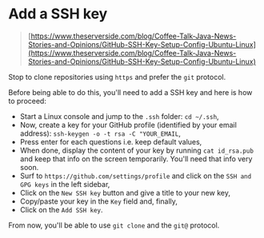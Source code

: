# Add a SSH key

> [https://www.theserverside.com/blog/Coffee-Talk-Java-News-Stories-and-Opinions/GitHub-SSH-Key-Setup-Config-Ubuntu-Linux](https://www.theserverside.com/blog/Coffee-Talk-Java-News-Stories-and-Opinions/GitHub-SSH-Key-Setup-Config-Ubuntu-Linux)

Stop to clone repositories using `https` and prefer the `git` protocol. 

Before being able to do this, you'll need to add a SSH key and here is how to proceed:

* Start a Linux console and jump to the `.ssh` folder: `cd ~/.ssh`,
* Now, create a key for your GitHub profile (identified by your email address): `ssh-keygen -o -t rsa -C "YOUR_EMAIL`,
* Press enter for each questions i.e. keep default values,
* When done, display the content of your key by running `cat id_rsa.pub` and keep that info on the screen temporarily. You'll need that info very soon.
* Surf to `https://github.com/settings/profile` and click on the `SSH and GPG keys` in the left sidebar,
* Click on the `New SSH key` button and give a title to your new key,
* Copy/paste your key in the `Key` field and, finally,
* Click on the `Add SSH key`.

From now, you'll be able to use `git clone` and the `git@` protocol.
